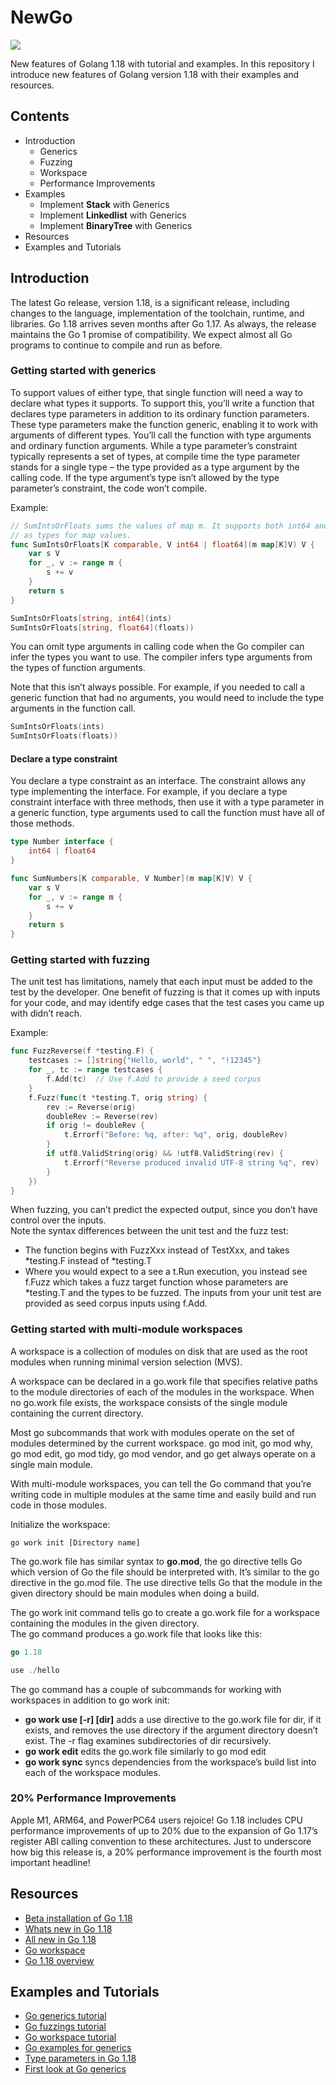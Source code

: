 # NewGo
<img src="./assets/logo.png" />

New features of Golang 1.18 with tutorial and examples.
In this repository I introduce new features of Golang version 1.18 with their examples and resources.

## Contents
- Introduction
    - Generics
    - Fuzzing
    - Workspace
    - Performance Improvements
- Examples
    - Implement **Stack** with Generics
    - Implement **Linkedlist** with Generics
    - Implement **BinaryTree** with Generics
- Resources
- Examples and Tutorials

## Introduction
The latest Go release, version 1.18, is a significant release, including changes to the language, implementation of the toolchain, runtime, and libraries. Go 1.18 arrives seven months after Go 1.17. As always, the release maintains the Go 1 promise of compatibility. We expect almost all Go programs to continue to compile and run as before.

### Getting started with generics
To support values of either type, that single function will need a way to declare what types it supports. To support this, you’ll write a function that declares type parameters in addition to its ordinary function parameters. These type parameters make the function generic, enabling it to work with arguments of different types. You’ll call the function with type arguments and ordinary function arguments. While a type parameter’s constraint typically represents a set of types, at compile time the type parameter stands for a single type – the type provided as a type argument by the calling code. If the type argument’s type isn’t allowed by the type parameter’s constraint, the code won’t compile.

Example:
```go
// SumIntsOrFloats sums the values of map m. It supports both int64 and float64
// as types for map values.
func SumIntsOrFloats[K comparable, V int64 | float64](m map[K]V) V {
    var s V
    for _, v := range m {
        s += v
    }
    return s
}
```

```go
SumIntsOrFloats[string, int64](ints)
SumIntsOrFloats[string, float64](floats))
```

You can omit type arguments in calling code when the Go compiler can infer the types you want to use. The compiler infers type arguments from the types of function arguments.

Note that this isn’t always possible. For example, if you needed to call a generic function that had no arguments, you would need to include the type arguments in the function call.
```go
SumIntsOrFloats(ints)
SumIntsOrFloats(floats))
```

#### Declare a type constraint
You declare a type constraint as an interface. The constraint allows any type implementing the interface. For example, if you declare a type constraint interface with three methods, then use it with a type parameter in a generic function, type arguments used to call the function must have all of those methods.
```go
type Number interface {
    int64 | float64
}

func SumNumbers[K comparable, V Number](m map[K]V) V {
    var s V
    for _, v := range m {
        s += v
    }
    return s
}
```

### Getting started with fuzzing
The unit test has limitations, namely that each input must be added to the test by the developer. One benefit of fuzzing is that it comes up with inputs for your code, and may identify edge cases that the test cases you came up with didn’t reach.

Example:
```go
func FuzzReverse(f *testing.F) {
    testcases := []string{"Hello, world", " ", "!12345"}
    for _, tc := range testcases {
        f.Add(tc)  // Use f.Add to provide a seed corpus
    }
    f.Fuzz(func(t *testing.T, orig string) {
        rev := Reverse(orig)
        doubleRev := Reverse(rev)
        if orig != doubleRev {
            t.Errorf("Before: %q, after: %q", orig, doubleRev)
        }
        if utf8.ValidString(orig) && !utf8.ValidString(rev) {
            t.Errorf("Reverse produced invalid UTF-8 string %q", rev)
        }
    })
}
```

When fuzzing, you can’t predict the expected output, since you don’t have control over the inputs.<br />
Note the syntax differences between the unit test and the fuzz test:
- The function begins with FuzzXxx instead of TestXxx, and takes \*testing.F instead of \*testing.T
- Where you would expect to a see a t.Run execution, you instead see f.Fuzz which takes a fuzz target function whose parameters are \*testing.T and the types to be fuzzed. The inputs from your unit test are provided as seed corpus inputs using f.Add.

### Getting started with multi-module workspaces
A workspace is a collection of modules on disk that are used as the root modules when running minimal version selection (MVS).

A workspace can be declared in a go.work file that specifies relative paths to the module directories of each of the modules in the workspace. When no go.work file exists, the workspace consists of the single module containing the current directory.

Most go subcommands that work with modules operate on the set of modules determined by the current workspace. go mod init, go mod why, go mod edit, go mod tidy, go mod vendor, and go get always operate on a single main module.

With multi-module workspaces, you can tell the Go command that you’re writing code in multiple modules at the same time and easily build and run code in those modules.

Initialize the workspace:
```shell
go work init [Directory name]
```
The go.work file has similar syntax to **go.mod**, the go directive tells Go which version of Go the file should be interpreted with. It’s similar to the go directive in the go.mod file. The use directive tells Go that the module in the given directory should be main modules when doing a build.

The go work init command tells go to create a go.work file for a workspace containing the modules in the given directory.<br />
The go command produces a go.work file that looks like this:
```go
go 1.18

use ./hello
```

The go command has a couple of subcommands for working with workspaces in addition to go work init:
- **go work use [-r] [dir]** adds a use directive to the go.work file for dir, if it exists, and removes the use directory if the argument directory doesn’t exist. The -r flag examines subdirectories of dir recursively.
- **go work edit** edits the go.work file similarly to go mod edit
- **go work sync** syncs dependencies from the workspace’s build list into each of the workspace modules.

### 20% Performance Improvements
Apple M1, ARM64, and PowerPC64 users rejoice! Go 1.18 includes CPU performance improvements of up to 20% due to the expansion of Go 1.17’s register ABI calling convention to these architectures. Just to underscore how big this release is, a 20% performance improvement is the fourth most important headline!

## Resources
- [Beta installation of Go 1.18](https://go.dev/blog/go1.18beta2)
- [Whats new in Go 1.18](https://go.dev/blog/go1.18)
- [All new in Go 1.18](https://tip.golang.org/doc/go1.18)
- [Go workspace](https://go.dev/ref/mod#workspaces)
- [Go 1.18 overview](https://www.youtube.com/watch?v=-wpISpghaB8)

## Examples and Tutorials
- [Go generics tutorial](https://go.dev/doc/tutorial/generics)
- [Go fuzzings tutorial](https://go.dev/doc/tutorial/fuzz)
- [Go workspace tutorial](https://go.dev/doc/tutorial/workspaces)
- [Go examples for generics](https://www.google.com/url?sa=t&rct=j&q=&esrc=s&source=web&cd=&cad=rja&uact=8&ved=2ahUKEwjagPy1is_2AhXP8rsIHUWABXQQFnoECAgQAQ&url=https%3A%2F%2Fbignerdranch.com%2Fblog%2Fexploring-go-v1-18s-generics%2F&usg=AOvVaw0p24Y94Q3VshO1kUaKY_p7)
- [Type parameters in Go 1.18](https://www.youtube.com/watch?v=Rvq__lVVmQc)
- [First look at Go generics](https://www.youtube.com/watch?v=lw4X6takiRA)
